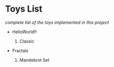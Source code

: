# Toys List #
_complete list of the toys implemented in this project_

  * HelloWorld!!
    1. Classic

  * Fractals
    1. Mandebrot Set